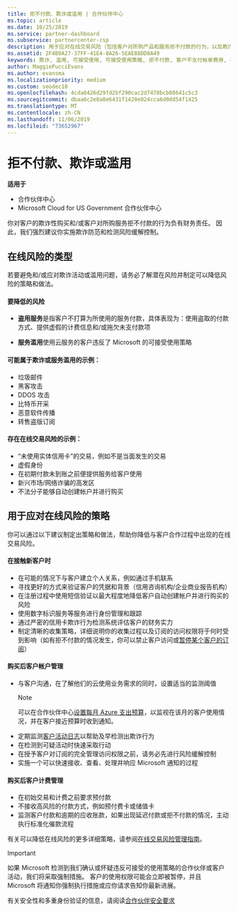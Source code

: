 ```yaml
---
title: 拒不付款、欺诈或滥用 | 合作伙伴中心
ms.topic: article
ms.date: 10/25/2019
ms.service: partner-dashboard
ms.subservice: partnercenter-csp
description: 用于应对在线交易风险（包括客户对所购产品和服务拒不付款的行为，以及欺诈活动或滥用行为）的策略。
ms.assetid: 2F4B9A27-37FF-41E4-8A26-5EAE88DD8A49
keywords: 欺诈, 滥用, 可接受使用, 可接受使用策略, 拒不付款, 客户不支付帐单费用, 在线风险, 盗用服务, 滥用服务, 暂停订阅,
author: MaggiePucciEvans
ms.author: evansma
ms.localizationpriority: medium
ms.custom: seodec18
ms.openlocfilehash: 4cda8426d29fd2bf290cac2d7478bcb08641c5c3
ms.sourcegitcommit: dbaa6c2e8a0e6431f1420e024cca6d0dd54f1425
ms.translationtype: MT
ms.contentlocale: zh-CN
ms.lasthandoff: 11/06/2019
ms.locfileid: "73652967"
---
```

# <a name="non-payment-fraud-or-misuse"></a>拒不付款、欺诈或滥用

**适用于**

-  合作伙伴中心
-  Microsoft Cloud for US Government 合作伙伴中心



你对客户的欺诈性购买和/或客户对所购服务拒不付款的行为负有财务责任。 因此，我们强烈建议你实施欺诈防范和检测风险缓解控制。

## <a name="types-of-online-risk"></a>在线风险的类型

若要避免和/或应对欺诈活动或滥用问题，请务必了解潜在风险并制定可以降低风险的策略和做法。

#### <a name="risk-exposure-to-be-mitigated"></a>要降低的风险

- **盗用服务**是指客户不打算为所使用的服务付款，具体表现为：使用盗取的付款方式、提供虚假的计费信息和/或拖欠未支付款项

- **服务滥用**使用云服务的客户违反了 Microsoft 的可接受使用策略

#### <a name="examples-of-possible-fraud-or-service-abuse"></a>可能属于欺诈或服务滥用的示例：
- 垃圾邮件
- 黑客攻击
- DDOS 攻击
- 比特币开采
- 恶意软件传播
- 转售盗版订阅 

#### <a name="examples-of-online-transaction-risk"></a>存在在线交易风险的示例：
- “未使用实体信用卡”的交易，例如不是当面发生的交易
- 虚假身份
- 在初期付款未到账之前便提供服务给客户使用
- 新兴市场/网络诈骗的高发区
- 不法分子能够自动创建帐户并进行购买

## <a name="strategies-for-managing-online-risk"></a>用于应对在线风险的策略

你可以通过以下建议制定出策略和做法，帮助你降低与客户合作过程中出现的在线交易风险。  

#### <a name="when-onboarding-new-customers"></a>在接触新客户时
- 在可能的情况下与客户建立个人关系，例如通过手机联系
- 寻找更好的方式来验证客户的凭据和背景（信用咨询机构/企业商业报告机构） 
- 在注册过程中使用短信验证以最大程度地降低客户自动创建帐户并进行购买的风险
- 使用数字标识服务等服务进行身份管理和跟踪
- 通过严密的信用卡欺诈行为检测系统评估客户的财务实力
- 制定清晰的收集策略，详细说明你的收集过程以及订阅的访问权限将于何时受到影响（如有拒不付款的情况发生，你可以禁止客户访问或[暂停某个客户的订阅](suspend-a-subscription.md)）

#### <a name="post-purchase-customer-account-management"></a>购买后客户帐户管理
- 与客户沟通，在了解他们的云使用业务需求的同时，设置适当的监测阈值
    > [!NOTE]  
    >  可以在合作伙伴中心[设置每月 Azure 支出预算](set-an-azure-spending-budget-for-your-customers.md)，以监视在该月的客户使用情况，并在客户接近预算时收到通知。
- 定期监测[客户活动日志](activity-logs.md)以帮助及早检测出欺诈行为
- 在检测到可疑活动时快速采取行动
- 在授予客户对订阅的完全管理访问权限之前，请务必先进行风险缓解控制
- 实施一个可以快速接收、查看、处理并响应 Microsoft 通知的过程

#### <a name="post-purchase-customer-billing-management"></a>购买后客户计费管理
- 在初始交易和计费之前要求预付款 
- 不接收高风险的付款方式，例如预付费卡或储值卡
- 监测客户付款和逾期的应收账款，如果出现延迟付款或拒不付款的情况，主动执行标准化催款流程

有关可以降低在线风险的更多详细策略，请参阅[在线交易风险管理指南](https://assets.windowsphone.com/7d885238-e13b-4f10-a682-3d5adacd2859/CSP-PartnerRiskGuide-APSFinal_InvariantCulture_Default.zip)。

> [!IMPORTANT]  
> 如果 Microsoft 检测到我们确认或怀疑违反可接受的使用策略的合作伙伴或客户活动，我们将采取强制措施。 客户的使用权限可能会立即被暂停，并且 Microsoft 将通知你强制执行措施或应你请求告知你最新进展。

 有关安全性和多重身份验证的信息，请阅读[合作伙伴安全要求](partner-security-requirements.md)

 



